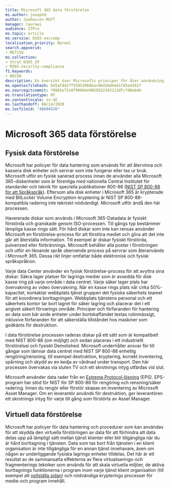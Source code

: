 ```yaml
---
title: Microsoft 365 data förstörelse
ms.author: josephd
author: JoeDavies-MSFT
manager: laurawi
audience: ITPro
ms.topic: article
ms.service: O365-seccomp
localization_priority: Normal
search.appverid:
- MET150
ms.collection:
- Strat_O365_IP
- M365-security-compliance
f1.keywords:
- NOCSH
description: En översikt över Microsofts principer för åter användning, kasse ring och destruktion av Microsoft 365 Data Center-diskar och-servrar.
ms.openlocfilehash: bd5afd427f55952066bac06d2bd4e61f45a4562f
ms.sourcegitcommit: 79065e72c0799064e9055022393113dfcf40eb4b
ms.translationtype: MT
ms.contentlocale: sv-SE
ms.lasthandoff: 08/14/2020
ms.locfileid: "46694526"
---
```

# <a name="microsoft-365-data-destruction"></a>Microsoft 365 data förstörelse

## <a name="physical-data-destruction"></a>Fysisk data förstörelse

Microsoft har policyer för data hantering som används för att återvinna och kassera disk enheter och servrar som inte fungerar eller tas ur bruk. Microsoft utför en fysisk sanerad process innan de använder alla Microsoft 365-diskenheter som är förenliga med nationella Central Institutet för standarder och teknik för speciella publikationer 800-88 ([NIST SP 800-88 för att Språkspråk](https://nvlpubs.nist.gov/nistpubs/SpecialPublications/NIST.SP.800-88r1.pdf)). Eftersom alla disk enheter i Microsoft 365 är krypterade med BitLocker Volume Encryption-kryptering är NIST SP 800-88-kompatibla radering inte tekniskt nödvändigt. Microsoft utför ändå den här processen.

Havererade diskar som används i Microsoft 365-Datadata är fysiskt förstörda och granskade genom ISO-processen. Till gångs typ bestämmer lämpliga kasse rings sätt. För hård diskar som inte kan rensas använder Microsoft en förstörelse-process för att förstöra mediet och göra att det inte går att återställa information. Till exempel är diskar fysiskt förstörda, pulverized eller förbrännings. Microsoft behåller alla poster i förstöringen och utför en liknande språk oberoende process på servrar som återanvänds i Microsoft 365. Dessa rikt linjer omfattar både elektronisk och fysisk språkspråkion.

Varje data Center använder en fysisk förstörelse-process för att avyttra sina diskar. Säkra lager platser för lagrings medier som är avsedda för disk kasse ring på varje område i data centret. Varje säker lager plats har övervakning av video övervakning. När en kasse rings plats når cirka 50%-kapacitet, kontaktar webbplats tjänst gruppen det fysiska säkerhets teamet för att koordinera borttagningen. Webbplats tjänstens personal och ett säkerhets kontor tar bort lagret för säker lagring och placerar det i ett angivet säkert förvarings område. Principer och förfaranden för hantering av data som bär ande enheter under bortskaffandet testas rutinmässigt, inklusive förfaranden för att säkerställa tillståndet hos maskiner som godkänts för destruktion.

I data förstörelse processen raderas diskar på ett sätt som är kompatibelt med NIST 800-88 (om möjligt) och sedan placeras i ett industriellt förstörelsei och fysiskt Demolished. Microsoft underhåller ansvar för till gångar som lämnar data centret med NIST SP 800-88 enhetlig rengöring/rensning, till exempel destruktion, kryptering, korrekt inventering, spårning och skydd av en kedja av vårdnad under transport. Den här processen övervakas via sluten TV och ett skrotnings intyg utfärdas vid slut.

Microsoft använder data rader från en [Extreme Protocol-lösning](https://www.enterprisedataerasure.com/) (EPS). EPS-program har stöd för NIST för SP 800-88 för rengöring och rensning/säker radering. Innan du rengör eller förstör skapas en inventering av Microsoft Asset Manager. Om en leverantör används för destruktion, ger leverantören ett skrotnings intyg för varje till gång som förstörts av Asset Manager.

## <a name="virtual-data-destruction"></a>Virtuell data förstörelse

Microsoft har policyer för data hantering och procedurer som kan användas för att skydda den virtuella förstöringen av data för att förhindra att data delas upp på lämpligt sätt mellan tjänst klienter eller blir tillgängliga när du är hård borttagning i tjänsten. Data som tas bort från tjänsten i en klient organisation är inte tillgängliga för en annan tjänst innehavare, även om någon av underliggande fysiska lagrings enheter tilldelas. Det här är ett resultat av de sammansatta effekterna av flera virtualiserings-och fragmenterings tekniker som används för att skala virtuella miljöer, de aktiva borttagnings funktionerna i program inom varje tjänst klient organisation (till exempel att [nollställa sidan](https://docs.microsoft.com/office365/securitycompliance/office-365-exchange-online-data-deletion#page-zeroing)) och nödvändiga krypterings processer för medie-och program innehåll.